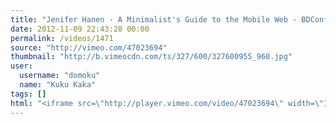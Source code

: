 ```yaml
---
title: "Jenifer Hanen - A Minimalist's Guide to the Mobile Web - BDConf, April 2012"
date: 2012-11-09 22:43:28 00:00
permalink: /videos/1471
source: "http://vimeo.com/47023694"
thumbnail: "http://b.vimeocdn.com/ts/327/600/327600955_960.jpg"
user:
  username: "domoku"
  name: "Kuku Kaka"
tags: []
html: "<iframe src=\"http://player.vimeo.com/video/47023694\" width=\"1280\" height=\"720\" frameborder=\"0\" webkitAllowFullScreen mozallowfullscreen allowFullScreen></iframe>"
---
```


